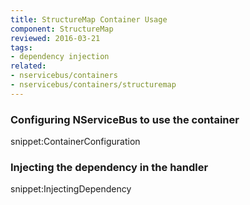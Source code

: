 ```yaml
---
title: StructureMap Container Usage
component: StructureMap
reviewed: 2016-03-21
tags:
- dependency injection
related:
- nservicebus/containers
- nservicebus/containers/structuremap
---
```


### Configuring NServiceBus to use the container

snippet:ContainerConfiguration


### Injecting the dependency in the handler

snippet:InjectingDependency
